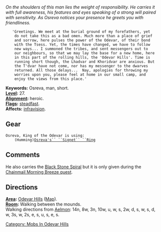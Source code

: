 *On the shoulders of this man lies the weight of responsibility. He
carries it with full awareness, his features and eyes speaking of a
strong will paired with sensitivity. As Osreva notices your presence he
greets you with friendliness.*

`   'Greetings. We meet at the burial ground of my forefathers, yet`  
`    do not take this as a bad omen. Much more than a place of grief`  
`    and sorrow, here pulses the power of the Odevar, of their bond`  
`    with the Tsess. Yet, the times have changed, we have to follow`  
`    new ways... I summoned the tribes, and sent messengers out to`  
`    our neighbours, so that we may lay the base for a new home, here`  
`    in this part of the rolling hills, the 'Odevar Hills'. Time is`  
`    running short though, the Lhadvar and Khoridvar are anxious. But`  
`    the T'dvar have not come, nor has my messenger to the dwarves`  
`    returned. All those delays...  Nay, apologies for throwing my`  
`    worries upon you, please feel at home in our small camp, and`  
`    enjoy the views from this place.'`

**Keywords:** Osreva, man, short.  
**[Level](Level.md "wikilink"):** 27.  
**[Alignment](Alignment.md "wikilink"):** heroic.  
**[Flags](:Category:_Mob_Types.md "wikilink"):**
[steadfast](Sentinel_Mobs.md "wikilink").  
**Affects:** [infravision](Infravision.md "wikilink").  

## Gear

`Osreva, King of the Odevar is using:`  
<worn on finger>`    (Humming)`[`Osreva's`` ``Signet`` ``Ring`](Osreva's_Signet_Ring "wikilink")

## Comments

He also carries the [Black Stone Spiral](Black_Stone_Spiral "wikilink")
but it is only given during the [Chainmail Morning Breeze
quest](Chainmail_Morning_Breeze_Quest.md "wikilink").

## Directions

**[Area](:Category:_Areas.md "wikilink"):** [Odevar
Hills](:Category:_Odevar_Hills.md "wikilink")
([Map](Odevar_Hills_Map.md "wikilink")).  
**[Room](:Category:_Rooms.md "wikilink"):** Walking between the
mounds.  
Walking directions from [Aelmon](Aelmon "wikilink"): 14n, 8w, 3n, 10w,
u, w, s, 2w, d, s, w, s, d, w, 3s, w, 2s, e, s, u, s, e, s.

[Category: Mobs In Odevar
Hills](Category:_Mobs_In_Odevar_Hills "wikilink")
